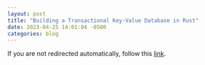 ```yaml
---
layout: post
title: "Building a Transactional Key-Value Database in Rust"
date: 2023-04-25 14:01:04 -0500
categories: blog
---
```


<script type="text/javascript">
  window.location.href = 'https://brianshih1.github.io/mini-key-value-db/';
</script>

If you are not redirected automatically, follow this <a href="https://brianshih1.github.io/mini-key-value-db/">link</a>.
